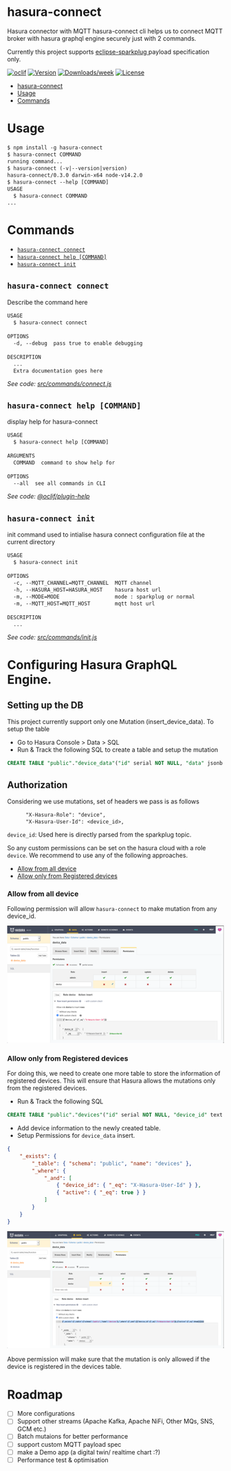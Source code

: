 # hasura-connect

Hasura connector with MQTT
hasura-connect cli helps us to connect MQTT broker with hasura graphql engine securely just with 2 commands.

Currently this project supports [eclipse-sparkplug ](https://www.eclipse.org/tahu/spec/Sparkplug%20Topic%20Namespace%20and%20State%20ManagementV2.2-with%20appendix%20B%20format%20-%20Eclipse.pdf) payload specification only.

[![oclif](https://img.shields.io/badge/cli-oclif-brightgreen.svg)](https://oclif.io)
[![Version](https://img.shields.io/npm/v/hasura-connect.svg)](https://npmjs.org/package/hasura-connect)
[![Downloads/week](https://img.shields.io/npm/dw/hasura-connect.svg)](https://npmjs.org/package/hasura-connect)
[![License](https://img.shields.io/npm/l/hasura-connect.svg)](https://github.com/soorajshankar/hasura-connect/blob/master/package.json)

<!-- toc -->
* [hasura-connect](#hasura-connect)
* [Usage](#usage)
* [Commands](#commands)
<!-- tocstop -->

# Usage

<!-- usage -->
```sh-session
$ npm install -g hasura-connect
$ hasura-connect COMMAND
running command...
$ hasura-connect (-v|--version|version)
hasura-connect/0.3.0 darwin-x64 node-v14.2.0
$ hasura-connect --help [COMMAND]
USAGE
  $ hasura-connect COMMAND
...
```
<!-- usagestop -->

# Commands

<!-- commands -->
* [`hasura-connect connect`](#hasura-connect-connect)
* [`hasura-connect help [COMMAND]`](#hasura-connect-help-command)
* [`hasura-connect init`](#hasura-connect-init)

## `hasura-connect connect`

Describe the command here

```
USAGE
  $ hasura-connect connect

OPTIONS
  -d, --debug  pass true to enable debugging

DESCRIPTION
  ...
  Extra documentation goes here
```

_See code: [src/commands/connect.js](https://github.com/soorajshankar/hasura-connect/blob/v0.3.0/src/commands/connect.js)_

## `hasura-connect help [COMMAND]`

display help for hasura-connect

```
USAGE
  $ hasura-connect help [COMMAND]

ARGUMENTS
  COMMAND  command to show help for

OPTIONS
  --all  see all commands in CLI
```

_See code: [@oclif/plugin-help](https://github.com/oclif/plugin-help/blob/v3.1.0/src/commands/help.ts)_

## `hasura-connect init`

init command used to intialise hasura connect configuration file at the current directory

```
USAGE
  $ hasura-connect init

OPTIONS
  -c, --MQTT_CHANNEL=MQTT_CHANNEL  MQTT channel
  -h, --HASURA_HOST=HASURA_HOST    hasura host url
  -m, --MODE=MODE                  mode : sparkplug or normal
  -m, --MQTT_HOST=MQTT_HOST        mqtt host url

DESCRIPTION
  ...
```

_See code: [src/commands/init.js](https://github.com/soorajshankar/hasura-connect/blob/v0.3.0/src/commands/init.js)_
<!-- commandsstop -->


# Configuring Hasura GraphQL Engine.

## Setting up the DB

This project currently support only one Mutation (insert_device_data).
To setup the table

-   Go to Hasura Console > Data > SQL
-   Run & Track the following SQL to create a table and setup the mutation

```sql
CREATE TABLE "public"."device_data"("id" serial NOT NULL, "data" jsonb NOT NULL, "timestamp" timestamptz NOT NULL, "device_id" text NOT NULL, PRIMARY KEY ("id") );
```

## Authorization

Considering we use mutations, set of headers we pass is as follows

```
      "X-Hasura-Role": "device",
      "X-Hasura-User-Id": <device_id>,
```

`device_id`: Used here is directly parsed from the sparkplug topic.

So any custom permissions can be set on the hasura cloud with a role `device`. We recommend to use any of the following approaches.

<!-- toc -->

-   [Allow from all device](#Allow-from-all-device)
-   [Allow only from Registered devices](#Allow-only-from-Registered-devices)
<!-- tocstop -->

### Allow from all device

Following permission will allow `hasura-connect` to make mutation from any device_id.

![Hasura GraphQL Permissions](assets/permission1.png)

### Allow only from Registered devices

For doing this, we need to create one more table to store the information of registered devices. This will ensure that Hasura allows the mutations only from the registered devices.

-   Run & Track the following SQL

```sql
CREATE TABLE "public"."devices"("id" serial NOT NULL, "device_id" text NOT NULL, "active" boolean NOT NULL DEFAULT true, PRIMARY KEY ("id") );
```

-   Add device information to the newly created table.
-   Setup Permissions for `device_data` insert.

```json
{
	"_exists": {
		"_table": { "schema": "public", "name": "devices" },
		"_where": {
			"_and": [
				{ "device_id": { "_eq": "X-Hasura-User-Id" } },
				{ "active": { "_eq": true } }
			]
		}
	}
}
```

![Hasura GraphQL Permissions](assets/permission2.png)

Above permission will make sure that the mutation is only allowed if the device is registered in the devices table.

# Roadmap

-   [ ] More configurations
-   [ ] Support other streams (Apache Kafka, Apache NiFi, Other MQs, SNS, GCM etc.)
-   [ ] Batch mutaions for better performance
-   [ ] support custom MQTT payload spec
-   [ ] make a Demo app (a digital twin/ realtime chart :?)
-   [ ] Performance test & optimisation
